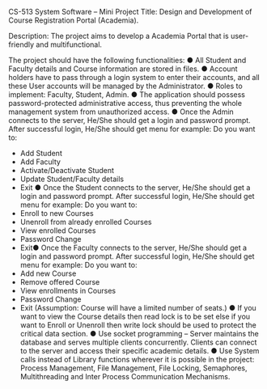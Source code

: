 CS-513 System Software – Mini Project
Title: Design and Development of Course Registration Portal (Academia).

Description: The project aims to develop a Academia Portal that is user-friendly and
multifunctional.


The project should have the following functionalities:
● All Student and Faculty details and Course information are stored in files.
● Account holders have to pass through a login system to enter their accounts, and
all these User accounts will be managed by the Administrator.
● Roles to implement: Faculty, Student, Admin.
● The application should possess password-protected administrative access, thus
preventing the whole management system from unauthorized access.
● Once the Admin connects to the server, He/She should get a login and
password prompt.
After successful login, He/She should get menu for example:
Do you want to:
- Add Student
- Add Faculty
- Activate/Deactivate Student
- Update Student/Faculty details
- Exit
● Once the Student connects to the server, He/She should get a login and
password prompt.
After successful login, He/She should get menu for example:
Do you want to:
- Enroll to new Courses
- Unenroll from already enrolled Courses
- View enrolled Courses
- Password Change
- Exit● Once the Faculty connects to the server, He/She should get a login and
password prompt.
After successful login, He/She should get menu for example:
Do you want to:
- Add new Course
- Remove offered Course
- View enrollments in Courses
- Password Change
- Exit
(Assumption: Course will have a limited number of seats.)
● If you want to view the Course details then read lock is to be set else if you want
to Enroll or Unenroll then write lock should be used to protect the critical data
section.
● Use socket programming – Server maintains the database and serves multiple
clients concurrently. Clients can connect to the server and access their specific
academic details.
● Use System calls instead of Library functions wherever it is possible in the
project: Process Management, File Management, File Locking, Semaphores,
Multithreading and Inter Process Communication Mechanisms.
